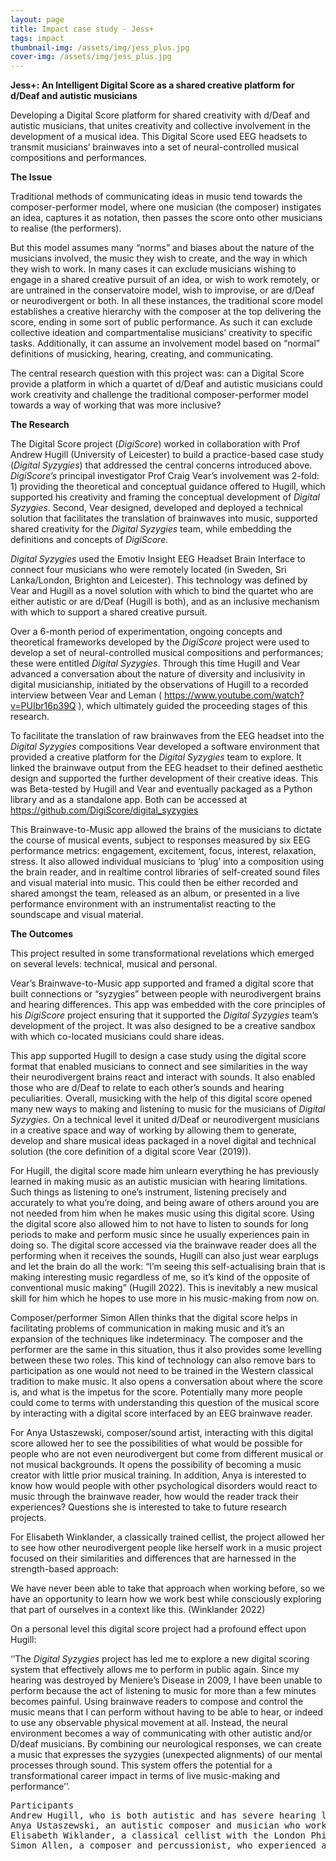 ```yaml
---
layout: page
title: Impact case study - Jess+
tags: impact
thumbnail-img: /assets/img/jess_plus.jpg
cover-img: /assets/img/jess_plus.jpg
---
```

<p><strong>Jess+: An Intelligent Digital Score as a shared creative platform for d/Deaf and autistic musicians</strong></p>



<p>Developing a Digital Score platform for shared creativity with d/Deaf and autistic musicians, that unites creativity and collective involvement in the development of a musical idea. This Digital Score used EEG headsets to transmit musicians’ brainwaves into a set of neural-controlled musical compositions and performances.</p>



<p><strong>The Issue</strong></p>



<p>Traditional methods of communicating ideas in music tend towards the composer-performer model, where one musician (the composer) instigates an idea, captures it as notation, then passes the score onto other musicians to realise (the performers).</p>



<p>But this model assumes many “norms” and biases about the nature of the musicians involved, the music they wish to create, and the way in which they wish to work. In many cases it can exclude musicians wishing to engage in a shared creative pursuit of an idea, or wish to work remotely, or are untrained in the conservatoire model, wish to improvise, or are d/Deaf or neurodivergent or both. In all these instances, the traditional score model establishes a creative hierarchy with the composer at the top delivering the score, ending in some sort of public performance. As such it can exclude collective ideation and compartmentalise musicians’ creativity to specific tasks. Additionally, it can assume an involvement model based on “normal” definitions of musicking, hearing, creating, and communicating.</p>



<p>The central research question with this project was: can a Digital Score provide a platform in which a quartet of d/Deaf and autistic musicians could work creativity and challenge the traditional composer-performer model towards a way of working that was more inclusive?</p>



<p><strong>The Research</strong></p>



<p>The Digital Score project (<em>DigiScore</em>) worked in collaboration with Prof Andrew Hugill (University of Leicester) to build a practice-based case study (<em>Digital Syzygies</em>) that addressed the central concerns introduced above. <em>DigiScore’s</em> principal investigator Prof Craig Vear’s involvement was 2-fold: 1) providing the theoretical and conceptual guidance offered to Hugill, which supported his creativity and framing the conceptual development of <em>Digital Syzygies</em>. Second, Vear designed, developed and deployed a technical solution that facilitates the translation of brainwaves into music, supported shared creativity for the <em>Digital Syzygies</em> team, while embedding the definitions and concepts of <em>DigiScore.</em></p>



<p><em>Digital Syzygies</em> used the Emotiv Insight EEG Headset Brain Interface to connect four musicians who were remotely located (in Sweden, Sri Lanka/London, Brighton and Leicester). This technology was defined by Vear and Hugill as a novel solution with which to bind the quartet who are either autistic or are d/Deaf (Hugill is both), and as an inclusive mechanism with which to support a shared creative pursuit.</p>



<p>Over a 6-month period of experimentation, ongoing concepts and theoretical frameworks developed by the <em>DigiScore</em> project were used to develop a set of neural-controlled musical compositions and performances; these were entitled <em>Digital Syzygies</em>. Through this time Hugill and Vear advanced a conversation about the nature of diversity and inclusivity in digital musicianship, initiated by the observations of Hugill to a recorded interview between Vear and Leman ( <a href="https://www.youtube.com/watch?v=PUIbr16p39Q">https://www.youtube.com/watch?v=PUIbr16p39Q</a> ), which ultimately guided the proceeding stages of this research.</p>



<p>To facilitate the translation of raw brainwaves from the EEG headset into the <em>Digital Syzygies</em> compositions Vear developed a software environment that provided a creative platform for the <em>Digital Syzygies</em> team to explore. It linked the brainwave output from the EEG headset to their defined aesthetic design and supported the further development of their creative ideas. This was Beta-tested by Hugill and Vear and eventually packaged as a Python library and as a standalone app. Both can be accessed at <a href="https://github.com/DigiScore/digital_syzygies">https://github.com/DigiScore/digital_syzygies</a></p>



<p>This Brainwave-to-Music app allowed the brains of the musicians to dictate the course of musical events, subject to responses measured by six EEG performance metrics: engagement, excitement, focus, interest, relaxation, stress. It also allowed individual musicians to ‘plug’ into a composition using the brain reader, and in realtime control libraries of self-created sound files and visual material into music. This could then be either recorded and shared amongst the team, released as an album, or presented in a live performance environment with an instrumentalist reacting to the soundscape and visual material.</p>



<p><strong>The Outcomes</strong></p>



<p>This project resulted in some transformational revelations which emerged on several levels: technical, musical and personal.</p>



<p>Vear’s Brainwave-to-Music app supported and framed a digital score that built connections or “syzygies” between people with neurodivergent brains and hearing differences. This app was embedded with the core principles of his <em>DigiScore</em> project ensuring that it supported the <em>Digital Syzygies</em> team’s development of the project. It was also designed to be a creative sandbox with which co-located musicians could share ideas.</p>



<p>This app supported Hugill to design a case study using the digital score format that enabled musicians to connect and see similarities in the way their neurodivergent brains react and interact with sounds. It also enabled those who are d/Deaf to relate to each other’s sounds and hearing peculiarities. Overall, musicking with the help of this digital score opened many new ways to making and listening to music for the musicians of&nbsp;<em>Digital Syzygies</em>. On a technical level it united d/Deaf or neurodivergent musicians in a creative space and way of working by allowing them to generate, develop and share musical ideas packaged in a novel digital and technical solution (the core definition of a digital score Vear (2019)).</p>



<p>For Hugill, the digital score made him unlearn everything he has previously learned in making music as an autistic musician with hearing limitations. Such things as listening to one’s instrument, listening precisely and accurately to what you’re doing, and being aware of others around you are not needed from him when he makes music using this digital score. Using the digital score also allowed him to not have to listen to sounds for long periods to make and perform music since he usually experiences pain in doing so. The digital score accessed via the brainwave reader does all the performing when it receives the sounds, Hugill can also just wear earplugs and let the brain do all the work: “I&#8217;m seeing this self-actualising brain that is making interesting music regardless of me, so it’s kind of the opposite of conventional music making” (Hugill 2022). This is inevitably a new musical skill for him which he hopes to use more in his music-making from now on.&nbsp;</p>



<p>Composer/performer Simon Allen thinks that the digital score helps in facilitating problems of communication in making music and it’s an expansion of the techniques like indeterminacy. The composer and the performer are the same in this situation, thus it also provides some levelling between these two roles. This kind of technology can also remove bars to participation as one would not need to be trained in the Western classical tradition to make music. It also opens a conversation about where the score is, and what is the impetus for the score. Potentially many more people could come to terms with understanding this question of the musical score by interacting with a digital score interfaced by an EEG brainwave reader.&nbsp;</p>



<p>For Anya Ustaszewski, composer/sound artist, interacting with this digital score allowed her to see the possibilities of what would be possible for people who are not even neurodivergent but come from different musical or not musical backgrounds. It opens the possibility of becoming a music creator with little prior musical training. In addition, Anya is interested to know how would people with other psychological disorders would react to music through the brainwave reader, how would the reader track their experiences? Questions she is interested to take to future research projects.&nbsp;</p>



<p>For Elisabeth Winklander, a classically trained cellist, the project allowed her to see how other neurodivergent people like herself work in a music project focused on their similarities and differences that are harnessed in the strength-based approach:&nbsp;</p>



<p>We have never been able to take that approach when working before, so we have an opportunity to learn how we work best while consciously exploring that part of ourselves in a context like this. (Winklander 2022)</p>



<p>On a personal level this digital score project had a profound effect upon Hugill:</p>



<p>‘’The <em>Digital Syzygies </em>project has led me to explore a new digital scoring system that effectively allows me to perform in public again. Since my hearing was destroyed by Meniere’s Disease in 2009, I have been unable to perform because the act of listening to music for more than a few minutes becomes painful. Using brainwave readers to compose and control the music means that I can perform without having to be able to hear, or indeed to use any observable physical movement at all. Instead, the neural environment becomes a way of communicating with other autistic and/or D/deaf musicians. By combining our neurological responses, we can create a music that expresses the syzygies (unexpected alignments) of our mental processes through sound. This system offers the potential for a transformational career impact in terms of live music-making and performance’’.</p>



<pre class="wp-block-preformatted">Participants
Andrew Hugill, who is both autistic and has severe hearing loss
Anya Ustaszewski, an autistic composer and musician who works with a variety of sounds and instruments and has a particular interest in immersive and abstract narrative sound experiences
Elisabeth Wiklander, a classical cellist with the London Philharmonic Orchestra who is also a Cultural Ambassador of the National Autistic Society
Simon Allen, a composer and percussionist, who experienced a slow change in his hearing up until 1993(?) which has brought 50% loss from the top down in terms of area on the audiogram, accompanied by hyperacusis, tinnitus and two hearing aids.</pre>
